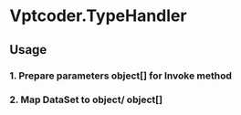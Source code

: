 # Vptcoder.TypeHandler

## Usage
### 1. Prepare parameters object[] for Invoke method

### 2. Map DataSet to object/ object[]
